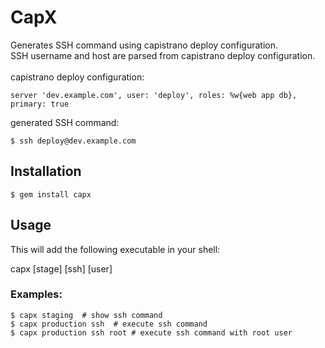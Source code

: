 # CapX

Generates SSH command using capistrano deploy configuration. \
SSH username and host are parsed from capistrano deploy configuration. \
\
capistrano deploy configuration:

    server 'dev.example.com', user: 'deploy', roles: %w{web app db}, primary: true
generated SSH command:

    $ ssh deploy@dev.example.com

## Installation


    $ gem install capx


## Usage



This will add the following executable in your shell:


capx [stage] [ssh] [user]


### Examples:

    $ capx staging  # show ssh command
    $ capx production ssh  # execute ssh command
    $ capx production ssh root # execute ssh command with root user